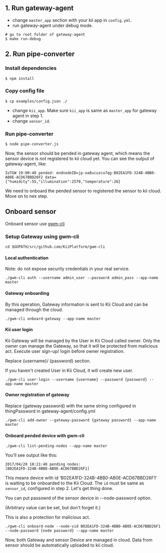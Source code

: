 ## 1. Run gateway-agent
- change `master_app` section with your kii app in `config.yml`.
- run gateway-agent under debug mode.

```shell
# go to root folder of gateway-agent
$ make run-debug
```

## 2. Run pipe-converter

### Install dependencies

```shell
$ npm install
```

### Copy config file

```shell
$ cp examples/config.json ./
```
- change `kii_app`. Make sure `kii_app` is same as `master_app` for gateway agent in step 1.
- change `sensor_id`.

### Run pipe-converter

```shell
$ node pipe-converter.js
```
Now, the sensor should be pended in gateway agent, which means the sensor device is not registered to kii cloud yet. You can see the output of gateway-agent, like:

```shell
IoTGW 19:00:40 pended: endnodeID=jp-oa8ucuzcu7qg-B02EA1FD-324B-4BB0-AB0E-ACD67BBD26F2 data={"humidity":55,"illumination":2570,"temperature":26}
```

We need to onboard the pended sensor to registered the sensor to kii cloud. Move on to nex step.

## Onboard sensor
Onboard sensor use [gwm-cli](https://github.com/KiiPlatform/gwm-cli)

### Setup Gateway using gwm-cli

```shell
cd $GOPATH/src/github.com/KiiPlatform/gwm-cli
```

#### Local authentication
Note: do not expose security credentials in your real service.

```shell
./gwm-cli auth --username admin_user --password admin_pass --app-name master
```

#### Gateway onboarding
By this operation, Gateway information is sent to Kii Cloud and can be managed
through the cloud.

```shell
./gwm-cli onboard-gateway --app-name master
```

#### Kii user login
Kii Gateway will be managed by the User in Kii Cloud called owner.
Only the owner can manage the Gateway,
so that it will be protected from malicious act.
Execute user sign-up/ login before owner registration.


Replace {username}/ {password} section.

If you haven't created User in Kii Cloud, it will create new user.
```shell
./gwm-cli user-login --username {username} --password {password} --app-name master
```

#### Owner registration of gateway

Replace {gateway password} with the same string configured in thingPassword in gateway-agent/config.yml

```shell
./gwm-cli add-owner --gateway-password {gateway password} --app-name master
```

#### Onboard pended device with gwm-cli

```shell
./gwm-cli list-pending-nodes --app-name master
```

You'll see output like this:

```
2017/04/20 18:21:40 pending nodes:
[B02EA1FD-324B-4BB0-AB0E-ACD67BBD26F1]
```

This means device with id 'B02EA1FD-324B-4BB0-AB0E-ACD67BBD26F1' is waiting to be onboarded to the Kii Cloud. The `id` must be same as `sensor_id`, configured in step 2.
Let's get thing done.

You can put passowrd of the sensor device in --node-password option.

(Arbitrary value can be set, but don't forget it.)

This is also a protection for malicious act.

```shell
./gwm-cli onboard-node --node-vid B02EA1FD-324B-4BB0-AB0E-ACD67BBD26F1 --node-password {node password} --app-name master
```

Now, both Gateway and sensor Device are managed in cloud.
Data from sensor should be automatically uploaded to kii cloud.



